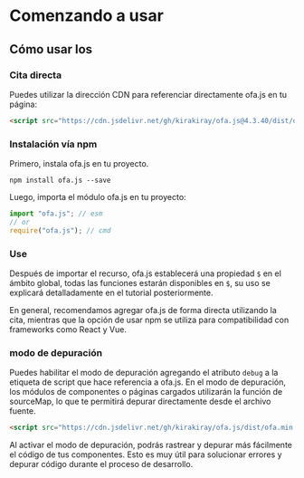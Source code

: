 # Comenzando a usar
## Cómo usar los
### Cita directa

Puedes utilizar la dirección CDN para referenciar directamente ofa.js en tu página:

```html
<script src="https://cdn.jsdelivr.net/gh/kirakiray/ofa.js@4.3.40/dist/ofa.js"></script>
```

### Instalación vía npm

Primero, instala ofa.js en tu proyecto.

```shell
npm install ofa.js --save
```

Luego, importa el módulo ofa.js en tu proyecto:

```javascript
import "ofa.js"; // esm
// or
require("ofa.js"); // cmd
```

### Use

Después de importar el recurso, ofa.js establecerá una propiedad `$` en el ámbito global, todas las funciones estarán disponibles en `$`, su uso se explicará detalladamente en el tutorial posteriormente.

En general, recomendamos agregar ofa.js de forma directa utilizando la cita, mientras que la opción de usar npm se utiliza para compatibilidad con frameworks como React y Vue.

### modo de depuración

Puedes habilitar el modo de depuración agregando el atributo `debug` a la etiqueta de script que hace referencia a ofa.js. En el modo de depuración, los módulos de componentes o páginas cargados utilizarán la función de sourceMap, lo que te permitirá depurar directamente desde el archivo fuente.

```html
<script src="https://cdn.jsdelivr.net/gh/kirakiray/ofa.js/dist/ofa.min.js" debug></script>
```

Al activar el modo de depuración, podrás rastrear y depurar más fácilmente el código de tus componentes. Esto es muy útil para solucionar errores y depurar código durante el proceso de desarrollo.